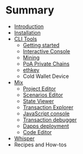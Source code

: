 # Summary

* [Introduction](README.md)
* [Installation](chapter1.md)
* [CLI Tools](cli_tools.md)
   * [Getting started](getting_started.md)
   * [Interactive Console](interactive_console.md)
   * [Mining](mining.md)
   * [PoA Private Chains](poa.md)
   * [ethkey](ethkey.md)
   * Cold Wallet Device
* [Mix](mix.md)
   * [Project Editor](project_editor.md)
   * [Scenarios Editor](scenarios_editor.md)
   * [State Viewer](state_viewer.md)
   * [Transaction Explorer](transaction_explorer.md)
   * [JavaScript console](javascript_console.md)
   * [Transaction debugger](transaction_debugger.md)
   * [Dapps deployment](dapps_deployment.md)
   * [Code Editor](code_editor.md)
* [Whisper](whisper.md)
* Recipes and How-tos

